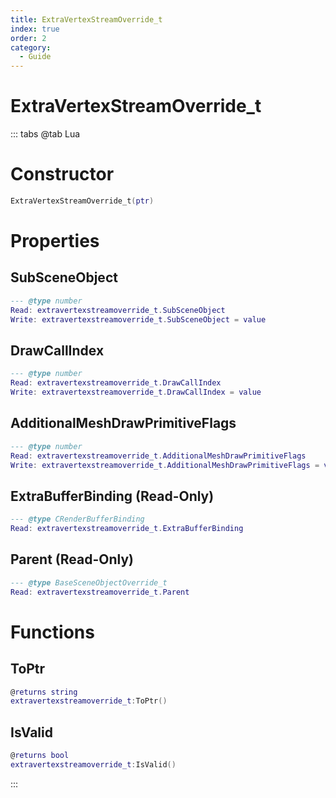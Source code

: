 ```yaml
---
title: ExtraVertexStreamOverride_t
index: true
order: 2
category:
  - Guide
---
```


# ExtraVertexStreamOverride_t

::: tabs
@tab Lua
# Constructor
```lua
ExtraVertexStreamOverride_t(ptr)
```
# Properties
## SubSceneObject 
```lua
--- @type number
Read: extravertexstreamoverride_t.SubSceneObject
Write: extravertexstreamoverride_t.SubSceneObject = value
```
## DrawCallIndex 
```lua
--- @type number
Read: extravertexstreamoverride_t.DrawCallIndex
Write: extravertexstreamoverride_t.DrawCallIndex = value
```
## AdditionalMeshDrawPrimitiveFlags 
```lua
--- @type number
Read: extravertexstreamoverride_t.AdditionalMeshDrawPrimitiveFlags
Write: extravertexstreamoverride_t.AdditionalMeshDrawPrimitiveFlags = value
```
## ExtraBufferBinding (Read-Only)
```lua
--- @type CRenderBufferBinding
Read: extravertexstreamoverride_t.ExtraBufferBinding
```
## Parent (Read-Only)
```lua
--- @type BaseSceneObjectOverride_t
Read: extravertexstreamoverride_t.Parent
```
# Functions
## ToPtr
```lua
@returns string
extravertexstreamoverride_t:ToPtr()
```
## IsValid
```lua
@returns bool
extravertexstreamoverride_t:IsValid()
```

:::
